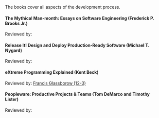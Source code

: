 The books cover all aspects of the development process.

#### The Mythical Man-month: Essays on Software Engineering (Frederick P. Brooks Jr.)
Reviewed by:

#### Release It! Design and Deploy Production-Ready Software (Michael T. Nygard)
Reviewed by:

#### eXtreme Programming Explained (Kent Beck)
Reviewed by: [Francis Glassborow (12-3)](http://accu.org/index.php?module=bookreviews&func=search&rid=1149)

#### Peopleware: Productive Projects & Teams (Tom DeMarco and Timothy Lister)
Reviewed by:
